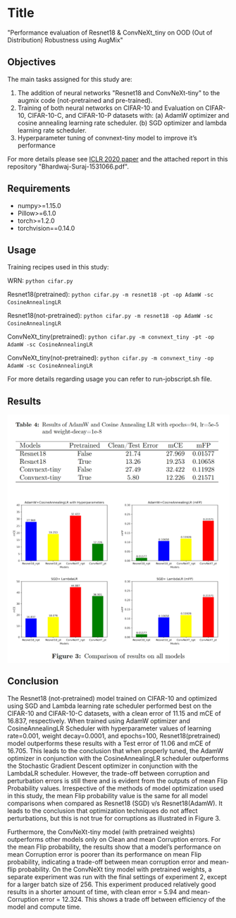 # Title

"Performance evaluation of Resnet18 & ConvNeXt_tiny on OOD (Out of Distribution) Robustness using AugMix"

## Objectives

The main tasks assigned for this study are:
1. The addition of neural networks "Resnet18 and ConvNeXt-tiny" to the
augmix code (not-pretrained and pre-trained).
2. Training of both neural networks on CIFAR-10 and Evaluation on CIFAR-
10, CIFAR-10-C, and CIFAR-10-P datasets with:
(a) AdamW optimizer and cosine annealing learning rate scheduler.
(b) SGD optimizer and lambda learning rate scheduler.
3. Hyperparameter tuning of convnext-tiny model to improve it’s performance

For more details please see [ICLR 2020 paper](https://arxiv.org/pdf/1912.02781.pdf) and the attached report in this repository "Bhardwaj-Suraj-1531066.pdf".

## Requirements
*   numpy>=1.15.0
*   Pillow>=6.1.0
*   torch>=1.2.0
*   torchvision==0.14.0

## Usage

Training recipes used in this study:

WRN: `python cifar.py`

Resnet18(pretrained): `python cifar.py -m resnet18 -pt -op AdamW -sc CosineAnnealingLR`

Resnet18(not-pretrained): `python cifar.py -m resnet18 -op AdamW -sc CosineAnnealingLR`

ConvNeXt_tiny(pretrained): `python cifar.py -m convnext_tiny -pt -op AdamW -sc CosineAnnealingLR`

ConvNeXt_tiny(not-pretrained): `python cifar.py -m convnext_tiny -op AdamW -sc CosineAnnealingLR`

For more details regarding usage you can refer to run-jobscript.sh file.

## Results

<img align="center" src="assets/Table4.png" width="750">
<img align="center" src="assets/Matplotlib_plot.png" width="750">

## Conclusion

The Resnet18 (not-pretrained) model trained on CIFAR-10 and optimized using SGD and Lambda learning rate scheduler performed best on the CIFAR-10 and
CIFAR-10-C datasets, with a clean error of 11.15 and mCE of 16.837, respectively. When trained using AdamW optimizer and CosineAnnealingLR Scheduler
with hyperparameter values of learning rate=0.001, weight decay=0.0001, and epochs=100, Resnet18(pretrained) model outperforms these results with a Test error of 11.06 and mCE of 16.705. This leads to the conclusion that when properly tuned, the AdamW optimizer in conjunction with the CosineAnnealingLR scheduler outperforms the Stochastic Gradient Descent optimizer in conjunction with the LambdaLR scheduler. However, the trade-off between corruption and perturbation errors is still there and is evident from the outputs of mean Flip Probability values. Irrespective of the methods of model optimization used in this study, the mean Flip probability value is the same for all model comparisons when compared as Resnet18 (SGD) v/s Resnet18(AdamW). It leads to the conclusion that optimization techniques do not affect perturbations, but this is not true for corruptions as illustrated in Figure 3.

Furthermore, the ConvNeXt-tiny model (with pretrained weights) outperforms other models only on Clean and mean Corruption errors. For the mean Flip probability, the results show that a model’s performance on mean Corruption error is poorer than its performance on mean Flip probability, indicating a trade-off between mean corruption error and mean-flip probability. On the ConvNeXt tiny model with pretrained weights, a separate experiment was run with the final settings of experiment 2, except for a larger batch size of 256. This experiment produced relatively good results in a shorter amount of time, with clean error = 5.94 and mean-Corruption error = 12.324. This shows a trade off between efficiency of the model and compute time.
